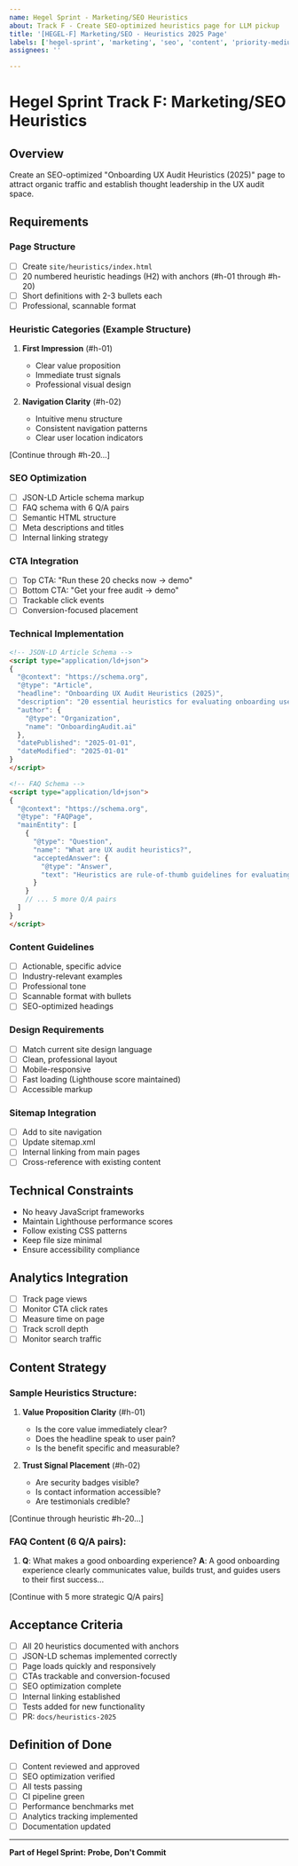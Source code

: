 ```yaml
---
name: Hegel Sprint - Marketing/SEO Heuristics
about: Track F - Create SEO-optimized heuristics page for LLM pickup
title: '[HEGEL-F] Marketing/SEO - Heuristics 2025 Page'
labels: ['hegel-sprint', 'marketing', 'seo', 'content', 'priority-medium']
assignees: ''

---
```


# Hegel Sprint Track F: Marketing/SEO Heuristics

## Overview
Create an SEO-optimized "Onboarding UX Audit Heuristics (2025)" page to attract organic traffic and establish thought leadership in the UX audit space.

## Requirements

### Page Structure
- [ ] Create `site/heuristics/index.html`
- [ ] 20 numbered heuristic headings (H2) with anchors (#h-01 through #h-20)
- [ ] Short definitions with 2-3 bullets each
- [ ] Professional, scannable format

### Heuristic Categories (Example Structure)
1. **First Impression** (#h-01)
   - Clear value proposition
   - Immediate trust signals
   - Professional visual design

2. **Navigation Clarity** (#h-02)
   - Intuitive menu structure
   - Consistent navigation patterns
   - Clear user location indicators

[Continue through #h-20...]

### SEO Optimization
- [ ] JSON-LD Article schema markup
- [ ] FAQ schema with 6 Q/A pairs
- [ ] Semantic HTML structure
- [ ] Meta descriptions and titles
- [ ] Internal linking strategy

### CTA Integration
- [ ] Top CTA: "Run these 20 checks now → demo"
- [ ] Bottom CTA: "Get your free audit → demo"
- [ ] Trackable click events
- [ ] Conversion-focused placement

### Technical Implementation
```html
<!-- JSON-LD Article Schema -->
<script type="application/ld+json">
{
  "@context": "https://schema.org",
  "@type": "Article",
  "headline": "Onboarding UX Audit Heuristics (2025)",
  "description": "20 essential heuristics for evaluating onboarding user experience",
  "author": {
    "@type": "Organization",
    "name": "OnboardingAudit.ai"
  },
  "datePublished": "2025-01-01",
  "dateModified": "2025-01-01"
}
</script>

<!-- FAQ Schema -->
<script type="application/ld+json">
{
  "@context": "https://schema.org",
  "@type": "FAQPage",
  "mainEntity": [
    {
      "@type": "Question",
      "name": "What are UX audit heuristics?",
      "acceptedAnswer": {
        "@type": "Answer",
        "text": "Heuristics are rule-of-thumb guidelines for evaluating user interface design..."
      }
    }
    // ... 5 more Q/A pairs
  ]
}
</script>
```

### Content Guidelines
- [ ] Actionable, specific advice
- [ ] Industry-relevant examples
- [ ] Professional tone
- [ ] Scannable format with bullets
- [ ] SEO-optimized headings

### Design Requirements
- [ ] Match current site design language
- [ ] Clean, professional layout
- [ ] Mobile-responsive
- [ ] Fast loading (Lighthouse score maintained)
- [ ] Accessible markup

### Sitemap Integration
- [ ] Add to site navigation
- [ ] Update sitemap.xml
- [ ] Internal linking from main pages
- [ ] Cross-reference with existing content

## Technical Constraints
- No heavy JavaScript frameworks
- Maintain Lighthouse performance scores
- Follow existing CSS patterns
- Keep file size minimal
- Ensure accessibility compliance

## Analytics Integration
- [ ] Track page views
- [ ] Monitor CTA click rates
- [ ] Measure time on page
- [ ] Track scroll depth
- [ ] Monitor search traffic

## Content Strategy
### Sample Heuristics Structure:
1. **Value Proposition Clarity** (#h-01)
   - Is the core value immediately clear?
   - Does the headline speak to user pain?
   - Is the benefit specific and measurable?

2. **Trust Signal Placement** (#h-02)
   - Are security badges visible?
   - Is contact information accessible?
   - Are testimonials credible?

[Continue through heuristic #h-20...]

### FAQ Content (6 Q/A pairs):
1. **Q**: What makes a good onboarding experience?
   **A**: A good onboarding experience clearly communicates value, builds trust, and guides users to their first success...

[Continue with 5 more strategic Q/A pairs]

## Acceptance Criteria
- [ ] All 20 heuristics documented with anchors
- [ ] JSON-LD schemas implemented correctly
- [ ] Page loads quickly and responsively
- [ ] CTAs trackable and conversion-focused
- [ ] SEO optimization complete
- [ ] Internal linking established
- [ ] Tests added for new functionality
- [ ] PR: `docs/heuristics-2025`

## Definition of Done
- [ ] Content reviewed and approved
- [ ] SEO optimization verified
- [ ] All tests passing
- [ ] CI pipeline green
- [ ] Performance benchmarks met
- [ ] Analytics tracking implemented
- [ ] Documentation updated

---

**Part of Hegel Sprint: Probe, Don't Commit**